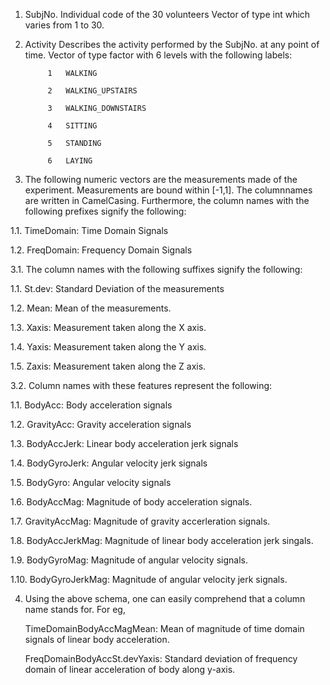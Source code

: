 1. SubjNo. 
    Individual code of the 30 volunteers
        Vector of type int which varies from 1 to 30.

2. Activity
    Describes the activity performed by the SubjNo. at any point of time.
        Vector of type factor with 6 levels with the following labels:
            
            1   WALKING

            2   WALKING_UPSTAIRS
            
            3   WALKING_DOWNSTAIRS
            
            4   SITTING
            
            5   STANDING
            
            6   LAYING

3. The following numeric vectors are the measurements made of the experiment. Measurements are bound within [-1,1]. The columnnames are written in CamelCasing. Furthermore, the column names with the following prefixes signify the following:

1.1. TimeDomain: Time Domain Signals 
    
1.2. FreqDomain: Frequency Domain Signals
    
3.1. The column names with the following suffixes signify the following: 
    
1.1. St.dev: Standard Deviation of the measurements 

1.2. Mean: Mean of the measurements.

1.3. Xaxis: Measurement taken along the X axis.

1.4. Yaxis: Measurement taken along the Y axis.

1.5. Zaxis: Measurement taken along the Z axis.
    
    
3.2. Column names with these features represent the following:
    
1.1. BodyAcc: Body acceleration signals
    
1.2. GravityAcc: Gravity acceleration signals
    
1.3. BodyAccJerk: Linear body acceleration jerk signals                  
    
1.4. BodyGyroJerk: Angular velocity jerk signals 
    
1.5. BodyGyro: Angular velocity signals
    
1.6. BodyAccMag: Magnitude of body acceleration signals.
    
1.7. GravityAccMag: Magnitude of gravity accerleration signals.
    
1.8. BodyAccJerkMag: Magnitude of linear body acceleration jerk singals.
    
1.9. BodyGyroMag: Magnitude of angular velocity signals.
    
1.10. BodyGyroJerkMag: Magnitude of angular velocity jerk signals.
    
4. Using the above schema, one can easily comprehend that a column name stands for. For eg,
    
    TimeDomainBodyAccMagMean: Mean of magnitude of time domain signals of linear body acceleration.
    
    FreqDomainBodyAccSt.devYaxis: Standard deviation of frequency domain of linear acceleration of body along y-axis.
